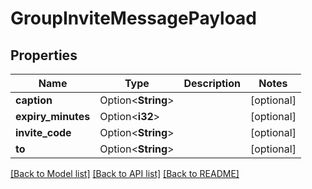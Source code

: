 # GroupInviteMessagePayload

## Properties

Name | Type | Description | Notes
------------ | ------------- | ------------- | -------------
**caption** | Option<**String**> |  | [optional]
**expiry_minutes** | Option<**i32**> |  | [optional]
**invite_code** | Option<**String**> |  | [optional]
**to** | Option<**String**> |  | [optional]

[[Back to Model list]](../README.md#documentation-for-models) [[Back to API list]](../README.md#documentation-for-api-endpoints) [[Back to README]](../README.md)


